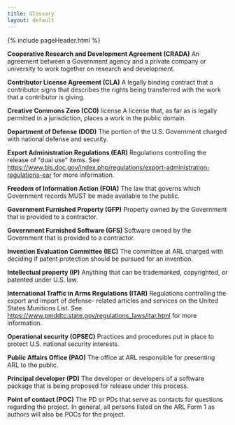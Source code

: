 ```yaml
---
title: Glossary
layout: default
---
```


{% include pageHeader.html %}
<section class="container" id="glossary">
    <div class="panel col-xs-12 css3-shadow">
        <div class="panel-body text-left" markdown="1">


**Cooperative Research and Development Agreement (CRADA)** An agreement between a Government agency and a
private company or university to work together on research and development.

**Contributor License Agreement (CLA)** A legally binding contract that a contributor signs that describes the
rights being transferred with the work that a contributor is giving.

**Creative Commons Zero (CC0)**
license A license that, as far as is legally permitted in a jurisdiction,
places a work in the public domain.

**Department of Defense (DOD)**
The portion of the U.S. Government charged with national defense and security.

**Export Administration Regulations (EAR)** Regulations controlling the release of "dual use" items.
See https://www.bis.doc.gov/index.php/regulations/export-administration-regulations-ear
for more information.

**Freedom of Information Action (FOIA)** The law that governs which Government records MUST be made available
to the public.

**Government Furnished Property (GFP)** Property owned by the Government that is provided to a contractor.

**Government Furnished Software (GFS)** Software owned by the Government that is provided to a contractor.

**Invention Evaluation Committee (IEC)** The committee at ARL charged with deciding if patent
protection should be pursued for an invention.

**Intellectual property (IP)**
Anything that can be trademarked, copyrighted, or patented under U.S. law.

**International Traffic in Arms Regulations (ITAR)** Regulations controlling the export and import of defense-
related articles and services on the United States Munitions List.  See
https://www.pmddtc.state.gov/regulations_laws/itar.html for more information.

**Operational security (OPSEC)** Practices and procedures put in place to protect U.S. national
security interests.

**Public Affairs Office (PAO)**
The office at ARL responsible for presenting ARL to the public.

**Principal developer (PD)**
The developer or developers of a software package that is being proposed for
release under this process.

**Point of contact (POC)** The
PD or PDs that serve as contacts for questions regarding the project.  In
general, all persons listed on the ARL Form 1 as authors will also be POCs for
the project.

</div>
</div>
</section>